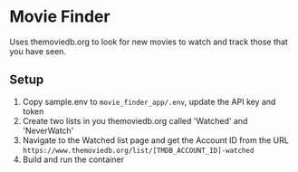 # Movie Finder

Uses themoviedb.org to look for new movies to watch and track those that you have seen.

## Setup

1. Copy sample.env to `movie_finder_app/.env`, update the API key and token
1. Create two lists in you themoviedb.org called 'Watched' and 'NeverWatch'
1. Navigate to the Watched list page and get the Account ID from the URL `https://www.themoviedb.org/list/[TMDB_ACCOUNT_ID]-watched`
1. Build and run the container
